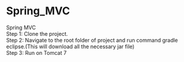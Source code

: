 # Spring_MVC
<h>Spring MVC <h><br>
Step 1: Clone the project.<br>
Step 2: Navigate to the root folder of project and run command gradle eclipse.(This will download all the necessary jar file)<br>
Step 3: Run on Tomcat 7<br>
